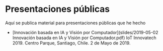 # Presentaciones públicas
Aquí se publica material para presentaciones públicas que he hecho

  * [Innovación basada en IA y Visión por Computador](slides/2019-05-02 Innovación basada en IA y Visión por Computador.pdf) 
 IoT Innovatech 2019. Centro Parque, Santiago, Chile. 2 de Mayo de 2019.
